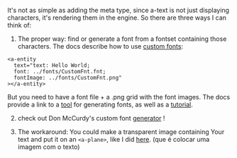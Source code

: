 
It's not as simple as adding the meta type, since a-text is not just displaying characters, it's rendering them in the engine.
So there are three ways I can think of:

1) The proper way: find or generate a font from a fontset containing those characters. The docs describe how to use [custom fonts](https://aframe.io/docs/0.8.0/components/text.html#custom-fonts):

```
<a-entity
  text="text: Hello World;
  font: ../fonts/CustomFnt.fnt;
  fontImage: ../fonts/CustomFnt.png"
></a-entity>
```

But you need to have a font file + a .png grid with the font images. The docs provide a link to a [tool](https://libgdx.com/wiki/) for generating fonts, as well as a [tutorial](https://libgdx.com/wiki/).

2) check out Don McCurdy's custom font [generator](https://msdf-bmfont.donmccurdy.com/) !

3) The workaround: You could make a transparent image containing Your text and put it on an ```<a-plane>```, like I did [here](https://glitch.com/edit/#!/lively-index?path=index.html:1:0). (que é colocar uma imagem com o texto)
